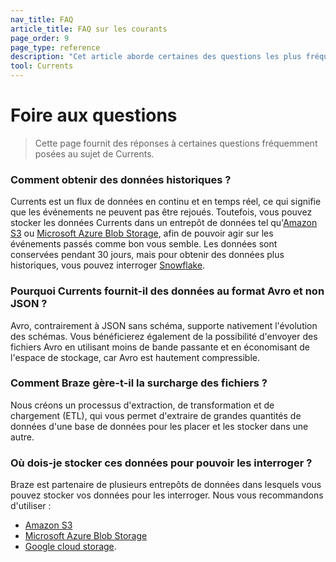 ```yaml
---
nav_title: FAQ
article_title: FAQ sur les courants
page_order: 9
page_type: reference
description: "Cet article aborde certaines des questions les plus fréquemment posées lors de la mise en place de Braze Currents."
tool: Currents
---
```


# Foire aux questions

> Cette page fournit des réponses à certaines questions fréquemment posées au sujet de Currents.

### Comment obtenir des données historiques ?

Currents est un flux de données en continu et en temps réel, ce qui signifie que les événements ne peuvent pas être rejoués. Toutefois, vous pouvez stocker les données Currents dans un entrepôt de données tel qu'[Amazon S3]({{site.baseurl}}/partners/data_and_infrastructure_agility/cloud_storage/amazon_s3/) ou [Microsoft Azure Blob Storage]({{site.baseurl}}/partners/data_and_infrastructure_agility/cloud_storage/microsoft_azure_blob_storage_for_currents/), afin de pouvoir agir sur les événements passés comme bon vous semble. Les données sont conservées pendant 30 jours, mais pour obtenir des données plus historiques, vous pouvez interroger [Snowflake]({{site.baseurl}}/user_guide/data/braze_currents/s3_to_snowflake/).

### Pourquoi Currents fournit-il des données au format Avro et non JSON ?

Avro, contrairement à JSON sans schéma, supporte nativement l'évolution des schémas. Vous bénéficierez également de la possibilité d'envoyer des fichiers Avro en utilisant moins de bande passante et en économisant de l'espace de stockage, car Avro est hautement compressible.

### Comment Braze gère-t-il la surcharge des fichiers ?

Nous créons un processus d'extraction, de transformation et de chargement (ETL), qui vous permet d'extraire de grandes quantités de données d'une base de données pour les placer et les stocker dans une autre.

### Où dois-je stocker ces données pour pouvoir les interroger ?

Braze est partenaire de plusieurs entrepôts de données dans lesquels vous pouvez stocker vos données pour les interroger. Nous vous recommandons d'utiliser :
- [Amazon S3]({{site.baseurl}}/partners/data_and_infrastructure_agility/cloud_storage/amazon_s3/)
- [Microsoft Azure Blob Storage]({{site.baseurl}}/partners/data_and_infrastructure_agility/cloud_storage/microsoft_azure_blob_storage_for_currents/)
- [Google cloud storage]({{site.baseurl}}/partners/data_and_infrastructure_agility/cloud_storage/google_cloud_storage_for_currents/).